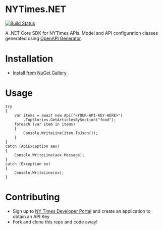 # NYTimes.NET
[![Build Status](https://levimatheri.visualstudio.com/NYTimes.NET/_apis/build/status/levimatheri.NYTimes.NET?branchName=main)](https://levimatheri.visualstudio.com/NYTimes.NET/_build/latest?definitionId=6&branchName=main)

A .NET Core SDK for NYTimes APIs.
Model and API configuration classes generated using [OpenAPI Generator](https://github.com/OpenAPITools/openapi-generator).

# Installation
* [Install from NuGet Gallery](https://www.nuget.org/packages/NYTimes.Net/)

# Usage
```
try
{
    var items = await new Api("<YOUR-API-KEY-HERE>")
        .TopStories.GetArticlesBySection("food");
    foreach (var item in items)
    {
        Console.WriteLine(item.ToJson());
    }
}
catch (ApiException aex)
{
    Console.WriteLine(aex.Message); 
}
catch (Exception ex)
{
    Console.WriteLine(ex);
}
```

# Contributing
- Sign up to [NY Times Developer Portal](https://developer.nytimes.com/apis) and create an application to obtain an API Key
- Fork and clone this repo and code away!
